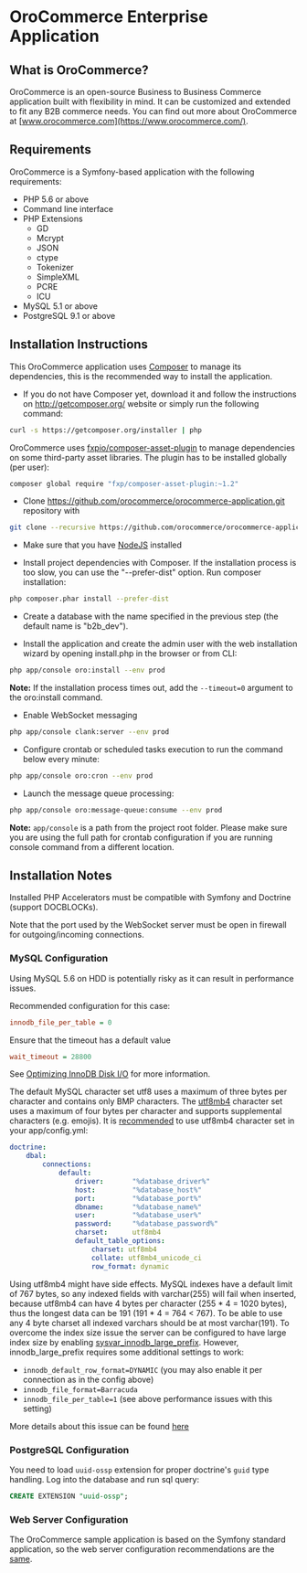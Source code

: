 OroCommerce Enterprise Application
==================================

What is OroCommerce?
--------------------

OroCommerce is an open-source Business to Business Commerce application built with flexibility in mind. It can be customized and extended to fit any B2B commerce needs.
You can find out more about OroCommerce at [www.orocommerce.com](https://www.orocommerce.com/).

Requirements
------------

OroCommerce is a Symfony-based application with the following requirements:

* PHP 5.6 or above
* Command line interface
* PHP Extensions
    * GD
    * Mcrypt
    * JSON
    * ctype
    * Tokenizer
    * SimpleXML
    * PCRE
    * ICU
* MySQL 5.1 or above
* PostgreSQL 9.1 or above

Installation Instructions
-------------------------

This OroCommerce application uses [Composer][1] to manage its dependencies, this is the recommended way to install the application.

 - If you do not have Composer yet, download it and follow the instructions on
http://getcomposer.org/ website or simply run the following command:

```bash
curl -s https://getcomposer.org/installer | php
```

OroCommerce uses [fxpio/composer-asset-plugin][2] to manage dependencies on some third-party asset libraries. The plugin has to be installed globally (per user):
 
```bash
composer global require "fxp/composer-asset-plugin:~1.2"
```

- Clone https://github.com/orocommerce/orocommerce-application.git repository with

```bash
git clone --recursive https://github.com/orocommerce/orocommerce-application.git
```

- Make sure that you have [NodeJS][3] installed

- Install project dependencies with Composer. If the installation process is too slow, you can use the "--prefer-dist" option.
  Run composer installation:

```bash
php composer.phar install --prefer-dist
```

- Create a database with the name specified in the previous step (the default name is "b2b_dev").

- Install the application and create the admin user with the web installation wizard by opening install.php in the browser or from CLI:

```bash
php app/console oro:install --env prod
```
**Note:** If the installation process times out, add the `--timeout=0` argument to the oro:install command.

- Enable WebSocket messaging

```bash
php app/console clank:server --env prod
```

- Configure crontab or scheduled tasks execution to run the command below every minute:

```bash
php app/console oro:cron --env prod
```

- Launch the message queue processing:

```bash
php app/console oro:message-queue:consume --env prod
```

**Note:** ``app/console`` is a path from the project root folder. Please make sure you are using the full path for crontab configuration if you are running console command from a different location.

Installation Notes
------------------

Installed PHP Accelerators must be compatible with Symfony and Doctrine (support DOCBLOCKs).

Note that the port used by the WebSocket server must be open in firewall for outgoing/incoming connections.

### MySQL Configuration

Using MySQL 5.6 on HDD is potentially risky as it can result in performance issues.

Recommended configuration for this case:

```ini
innodb_file_per_table = 0
```

Ensure that the timeout has a default value

```ini
wait_timeout = 28800
```

See [Optimizing InnoDB Disk I/O][4] for more information.

The default MySQL character set utf8 uses a maximum of three bytes per character and contains only BMP characters. The [utf8mb4][5] character set uses a maximum of four bytes per character and supports supplemental characters (e.g. emojis). It is [recommended][6] to use utf8mb4 character set in your app/config.yml:

```yaml
doctrine:
    dbal:
        connections:
            default:
                driver:       "%database_driver%"
                host:         "%database_host%"
                port:         "%database_port%"
                dbname:       "%database_name%"
                user:         "%database_user%"
                password:     "%database_password%"
                charset:      utf8mb4
                default_table_options:
                    charset: utf8mb4
                    collate: utf8mb4_unicode_ci
                    row_format: dynamic
```

Using utf8mb4 might have side effects. MySQL indexes have a default limit of 767 bytes, so any indexed fields with varchar(255) will fail when inserted, because utf8mb4 can have 4 bytes per character (255 * 4 = 1020 bytes), thus the longest data can be 191 (191 * 4 = 764 < 767). To be able to use any 4 byte charset all indexed varchars should be at most varchar(191). To overcome the index size issue the server can be configured to have large index size by enabling [sysvar_innodb_large_prefix][7]. However, innodb_large_prefix requires some additional settings to work:

- `innodb_default_row_format=DYNAMIC` (you may also enable it per connection as in the config above)
- `innodb_file_format=Barracuda`
- `innodb_file_per_table=1` (see above performance issues with this setting)

More details about this issue can be found [here][8]

### PostgreSQL Configuration

You need to load `uuid-ossp` extension for proper doctrine's `guid` type handling.
Log into the database and run sql query:

```sql
CREATE EXTENSION "uuid-ossp";
```

### Web Server Configuration

The OroCommerce sample application is based on the Symfony standard application, so the web server configuration recommendations are the [same][9].

[1]: http://getcomposer.org/
[2]: https://github.com/fxpio/composer-asset-plugin/blob/master/Resources/doc/index.md
[3]: https://github.com/joyent/node/wiki/Installing-Node.js-via-package-manager
[4]: http://dev.mysql.com/doc/refman/5.6/en/optimizing-innodb-diskio.html
[5]: https://dev.mysql.com/doc/refman/5.6/en/charset-unicode-utf8mb4.html
[6]: http://symfony.com/doc/current/doctrine.html#configuring-the-database
[7]: http://dev.mysql.com/doc/refman/5.6/en/innodb-parameters.html#sysvar_innodb_large_prefix
[8]: https://mathiasbynens.be/notes/mysql-utf8mb4#utf8-to-utf8mb4
[9]: http://symfony.com/doc/2.8/setup/web_server_configuration.html
